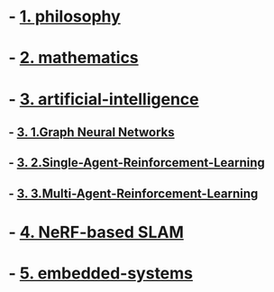 # -  [1. philosophy](https://github.com/fczhang0606/philosophy)


# -  [2. mathematics](https://github.com/fczhang0606/mathematics)


# -  [3. artificial-intelligence](https://github.com/fczhang0606/artificial-intelligence)
## -  [3. 1.Graph Neural Networks](https://github.com/fczhang0606/Graph-Neural-Networks)
## -  [3. 2.Single-Agent-Reinforcement-Learning](https://github.com/fczhang0606/Single-Agent-Reinforcement-Learning)
## -  [3. 3.Multi-Agent-Reinforcement-Learning](https://github.com/fczhang0606/Multi-Agent-Reinforcement-Learning)



# -  [4. NeRF-based SLAM](https://github.com/fczhang0606/embedded-systems)



# -  [5. embedded-systems](https://github.com/fczhang0606/embedded-systems)

